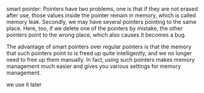 smart pointer:
  Pointers have two problems, one is that if they are not erased after use, those values inside the pointer remain in memory, which is called memory leak.
Secondly, we may have several pointers pointing to the same place. Here, too, if we delete one of the pointers by mistake, the other pointers point to the wrong place, which also causes It becomes a bug.


The advantage of smart pointers over regular pointers is that the memory that such pointers point to is freed up quite intelligently, and we no longer need to free up them manually.
In fact, using such pointers makes memory management much easier and gives you various settings for memory management.

we use it later